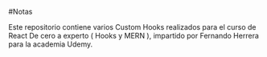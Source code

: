 #Notas

Este repositorio contiene varios Custom Hooks realizados para el curso de React De cero a experto ( Hooks y MERN ), impartido por Fernando Herrera para la academia Udemy.
